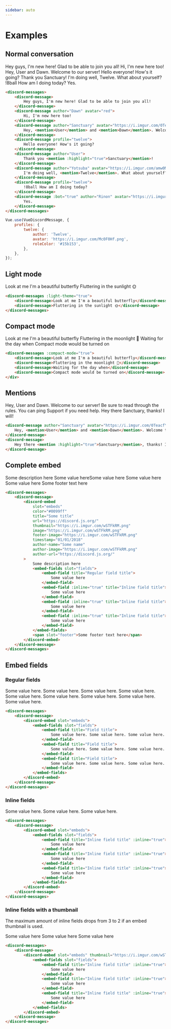 ```yaml
---
sidebar: auto
---
```


# Examples

## Normal conversation

<div is="discord-messages">
	<discord-message>
		Hey guys, I'm new here! Glad to be able to join you all!
	</discord-message>
	<discord-message author="Dawn" avatar="red">
		Hi, I'm new here too!
	</discord-message>
	<discord-message author="Sanctuary" avatar="https://i.imgur.com/0TeacfY.png" role-color="#0099ff">
		Hey, <mention>User</mention> and <mention>Dawn</mention>. Welcome to our server!
	</discord-message>
	<discord-message profile="twelve">
		Hello everyone! How's it going?
	</discord-message>
	<discord-message author="User">
		Thank you <mention :highlight="true">Sanctuary</mention>!
	</discord-message>
	<discord-message author="Yotsuba" avatar="https://i.imgur.com/amw0MGJ.png">
		I'm doing well, <mention>Twelve</mention>. What about yourself?
	</discord-message>
	<discord-message profile="twelve">
		!8ball How am I doing today?
	</discord-message>
	<discord-message :bot="true" author="Rinon" avatar="https://i.imgur.com/axQ9wJl.png" role-color="violet">
		Yes.
	</discord-message>
</div>

```html
<discord-messages>
	<discord-message>
		Hey guys, I'm new here! Glad to be able to join you all!
	</discord-message>
	<discord-message author="Dawn" avatar="red">
		Hi, I'm new here too!
	</discord-message>
	<discord-message author="Sanctuary" avatar="https://i.imgur.com/0TeacfY.png" role-color="#0099ff">
		Hey, <mention>User</mention> and <mention>Dawn</mention>. Welcome to our server!
	</discord-message>
	<discord-message profile="twelve">
		Hello everyone! How's it going?
	</discord-message>
	<discord-message author="User">
		Thank you <mention :highlight="true">Sanctuary</mention>!
	</discord-message>
	<discord-message author="Yotsuba" avatar="https://i.imgur.com/amw0MGJ.png">
		I'm doing well, <mention>Twelve</mention>. What about yourself?
	</discord-message>
	<discord-message profile="twelve">
		!8ball How am I doing today?
	</discord-message>
	<discord-message :bot="true" author="Rinon" avatar="https://i.imgur.com/axQ9wJl.png" role-color="violet">
		Yes.
	</discord-message>
</discord-messages>
```

```js
Vue.use(VueDiscordMessage, {
	profiles: {
		twelve: {
			author: 'Twelve',
			avatar: 'https://i.imgur.com/Mc0F0Hf.png',
			roleColor: '#15b153',
		},
	},
});
```

## Light mode

<div is="discord-messages" :light-theme="true">
	<discord-message>Look at me I'm a beautiful butterfly</discord-message>
	<discord-message>Fluttering in the sunlight 🌞</discord-message>
</div>

```html
<discord-messages :light-theme="true">
	<discord-message>Look at me I'm a beautiful butterfly</discord-message>
	<discord-message>Fluttering in the sunlight 🌞</discord-message>
</discord-messages>
```

## Compact mode

<div is="discord-messages" :compact-mode="true">
	<discord-message>Look at me I'm a beautiful butterfly</discord-message>
	<discord-message>Fluttering in the moonlight 🌝</discord-message>
	<discord-message>Waiting for the day when</discord-message>
	<discord-message>Compact mode would be turned on</discord-message>
</div>

```html
<discord-messages :compact-mode="true">
	<discord-message>Look at me I'm a beautiful butterfly</discord-message>
	<discord-message>Fluttering in the moonlight 🌝</discord-message>
	<discord-message>Waiting for the day when</discord-message>
	<discord-message>Compact mode would be turned on</discord-message>
</div>
```

## Mentions

<div is="discord-messages">
	<discord-message author="Sanctuary" avatar="https://i.imgur.com/0TeacfY.png" role-color="#0099ff">
		Hey, <mention>User</mention> and <mention>Dawn</mention>. Welcome to our server! Be sure to read through the <mention type="channel">rules</mention>. You can ping <mention type="role" color="#70f0b4">Support</mention> if you need help.
	</discord-message>
	<discord-message>
		Hey there <mention :highlight="true">Sanctuary</mention>, thanks! I will!
	</discord-message>
</div>

```html
<discord-message author="Sanctuary" avatar="https://i.imgur.com/0TeacfY.png" role-color="#0099ff">
	Hey, <mention>User</mention> and <mention>Dawn</mention>. Welcome to our server! Be sure to read through the <mention type="channel">rules</mention>. You can ping <mention type="role" color="#70f0b4">Support</mention> if you need help.
</discord-message>
<discord-message>
	Hey there <mention :highlight="true">Sanctuary</mention>, thanks! I will!
</discord-message>
```

## Complete embed

<div is="discord-messages">
	<discord-message author="Tutorial Bot" avatar="blue" :bot="true">
		<discord-embed
			slot="embeds"
			color="#0099ff"
			title="Some title"
			url="https://discord.js.org/"
			thumbnail="https://i.imgur.com/wSTFkRM.png"
			image="https://i.imgur.com/wSTFkRM.png"
			footer-image="https://i.imgur.com/wSTFkRM.png"
			timestamp="01/01/2018"
			author-name="Some name"
			author-image="https://i.imgur.com/wSTFkRM.png"
			author-url="https://discord.js.org/"
		>
			Some description here
			<embed-fields>
				<embed-field title="Regular field title">
					Some value here
				</embed-field>
				<embed-field title="​">
					​
				</embed-field>
				<embed-field :inline="true" title="Inline field title">
					Some value here
				</embed-field>
				<embed-field :inline="true" title="Inline field title">
					Some value here
				</embed-field>
				<embed-field :inline="true" title="Inline field title">
					Some value here
				</embed-field>
			</embed-fields>
			<span slot="footer">Some footer text here</span>
		</discord-embed>
	</discord-message>
</div>

```html
<discord-messages>
	<discord-message>
		<discord-embed
			slot="embeds"
			color="#0099ff"
			title="Some title"
			url="https://discord.js.org/"
			thumbnail="https://i.imgur.com/wSTFkRM.png"
			image="https://i.imgur.com/wSTFkRM.png"
			footer-image="https://i.imgur.com/wSTFkRM.png"
			timestamp="01/01/2018"
			author-name="Some name"
			author-image="https://i.imgur.com/wSTFkRM.png"
			author-url="https://discord.js.org/"
		>
			Some description here
			<embed-fields slot="fields">
				<embed-field title="Regular field title">
					Some value here
				</embed-field>
				<embed-field :inline="true" title="Inline field title">
					Some value here
				</embed-field>
				<embed-field :inline="true" title="Inline field title">
					Some value here
				</embed-field>
				<embed-field :inline="true" title="Inline field title">
					Some value here
				</embed-field>
			</embed-fields>
			<span slot="footer">Some footer text here</span>
		</discord-embed>
	</discord-message>
</discord-messages>
```

## Embed fields

### Regular fields

<div is="discord-messages">
	<discord-message>
		<discord-embed slot="embeds">
			<embed-fields slot="fields">
				<embed-field title="Field title">
					Some value here. Some value here. Some value here.
				</embed-field>
				<embed-field title="Field title">
					Some value here. Some value here. Some value here.
				</embed-field>
				<embed-field title="Field title">
					Some value here. Some value here. Some value here.
				</embed-field>
			</embed-fields>
		</discord-embed>
	</discord-message>
</div>

```html
<discord-messages>
	<discord-message>
		<discord-embed slot="embeds">
			<embed-fields slot="fields">
				<embed-field title="Field title">
					Some value here. Some value here. Some value here.
				</embed-field>
				<embed-field title="Field title">
					Some value here. Some value here. Some value here.
				</embed-field>
				<embed-field title="Field title">
					Some value here. Some value here. Some value here.
				</embed-field>
			</embed-fields>
		</discord-embed>
	</discord-message>
</discord-messages>
```

### Inline fields

<div is="discord-messages">
	<discord-message>
		<discord-embed slot="embeds">
			<embed-fields slot="fields">
				<embed-field title="Inline field title" :inline="true">
					Some value here.
				</embed-field>
				<embed-field title="Inline field title" :inline="true">
					Some value here.
				</embed-field>
				<embed-field title="Inline field title" :inline="true">
					Some value here.
				</embed-field>
			</embed-fields>
		</discord-embed>
	</discord-message>
</div>

```html
<discord-messages>
	<discord-message>
		<discord-embed slot="embeds">
			<embed-fields slot="fields">
				<embed-field title="Inline field title" :inline="true">
					Some value here
				</embed-field>
				<embed-field title="Inline field title" :inline="true">
					Some value here
				</embed-field>
				<embed-field title="Inline field title" :inline="true">
					Some value here
				</embed-field>
			</embed-fields>
		</discord-embed>
	</discord-message>
</discord-messages>
```

### Inline fields with a thumbnail

The maximum amount of inline fields drops from 3 to 2 if an embed thumbnail is used.

<div is="discord-messages">
	<discord-message>
		<discord-embed slot="embeds" thumbnail="https://i.imgur.com/wSTFkRM.png">
			<embed-fields slot="fields">
				<embed-field title="Inline field title" :inline="true">
					Some value here
				</embed-field>
				<embed-field title="Inline field title" :inline="true">
					Some value here
				</embed-field>
				<embed-field title="Inline field title" :inline="true">
					Some value here
				</embed-field>
			</embed-fields>
		</discord-embed>
	</discord-message>
</div>

```html
<discord-messages>
	<discord-message>
		<discord-embed slot="embeds" thumbnail="https://i.imgur.com/wSTFkRM.png">
			<embed-fields slot="fields">
				<embed-field title="Inline field title" :inline="true">
					Some value here
				</embed-field>
				<embed-field title="Inline field title" :inline="true">
					Some value here
				</embed-field>
				<embed-field title="Inline field title" :inline="true">
					Some value here
				</embed-field>
			</embed-fields>
		</discord-embed>
	</discord-message>
</discord-messages>
```
